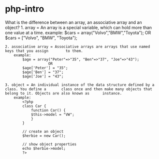 # php-intro

What is the difference between an array, an associative array and an object?
	1. array = An array is a special variable, which can hold more than one value at a time.
		example: 
			$cars = array("Volvo","BMW","Toyota");
					OR
			$cars = ["Volvo", "BMW", "Toyota");

	2. associative array = Associative arrays are arrays that use named keys that you assign 		to them.
		example:
			$age = array("Peter"=>"35", "Ben"=>"37", "Joe"=>"43");
						OR
			$age['Peter'] = "35";
			$age['Ben'] = "37";
			$age['Joe'] = "43";

	3. object = An individual instance of the data structure defined by a class. You define a 		class once and then make many objects that belong to it. Objects are also known as 		instance.
		example:
			<?php
			class Car {
			    function Car() {
				$this->model = "VW";
			    }
			}

			// create an object
			$herbie = new Car();

			// show object properties
			echo $herbie->model;
			?>
